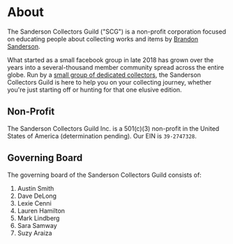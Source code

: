 # About

The Sanderson Collectors Guild ("SCG") is a non-profit corporation focused on educating people about collecting works and items by [Brandon Sanderson](https://brandonsanderson.com).

What started as a small facebook group in late 2018 has grown over the years into a several-thousand member community spread across the entire globe. Run by a [small group of dedicated collectors](/board), the Sanderson Collectors Guild is here to help you on your collecting journey, whether you're just starting off or hunting for that one elusive edition.

## Non-Profit

The Sanderson Collectors Guild Inc. is a 501(c)(3) non-profit in the United States of America (determination pending). Our EIN is `39-2747328`.

## Governing Board

The governing board of the Sanderson Collectors Guild consists of:

1. Austin Smith
2. Dave DeLong
3. Lexie Cenni
4. Lauren Hamilton
5. Mark Lindberg
6. Sara Samway
7. Suzy Araiza
